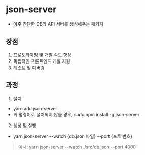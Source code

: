 # json-server
- 아주 간단한 DB와 API 서버를 생성해주는 패키지

## 장점
1. 프로토타이핑 및 개발 속도 향상 
2. 독립적인 프론트엔드 개발 지원
3. 테스트 및 디버깅

## 과정
1. 설치
- yarn add json-server
- 위 명령어로 설치되지 않을 경우, sudo npm install -g json-server  

2. 생성 및 실팽
- yarn json-server --watch {db.json 파일} --port {포트 번호}
> 예시: yarn json-server --watch ./src/db.json --port 4000